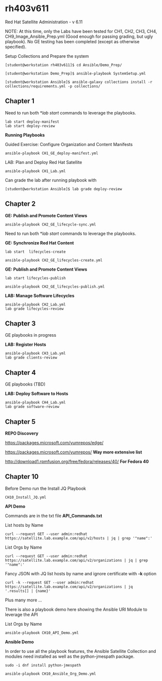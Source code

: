 # rh403v611
Red Hat Satellite Administration - v 6.11


NOTE: At this time, only the Labs have been tested for CH1, CH2, CH3, CH4, CH9_Image_Ansible_Prep.yml (Good enough for passing grading, but ugly playbook). No GE testing has been completed (except as otherwise specified).

Setup Collections and Prepare the system
```
[student@workstation rh403v611]$ cd Ansible/Demo_Prep/

[student@workstation Demo_Prep]$ ansible-playbook SystemSetup.yml

[student@workstation Ansible]$ ansible-galaxy collections install -r collections/requirements.yml -p collections/
```

## Chapter 1

Need to run both **lab start* commands to leverage the playbooks.

```
lab start deploy-manifest
lab start deploy-review
```

**Running Playbooks**

Guided Exercise: Configure Organization and Content Manifests

```
ansible-playbook CH1_GE_deploy-manifest.yml
```

LAB: Plan and Deploy Red Hat Satellite

```
ansible-playbook CH1_Lab.yml
```

Can grade the lab after running playbook with

```
[student@workstation Ansible]$ lab grade deploy-review
```


## Chapter 2

**GE: Publish and Promote Content Views**
```
ansible-playbook CH2_GE_lifecycle-sync.yml
```


Need to run both **lab start* commands to leverage the playbooks.

**GE: Synchronize Red Hat Content**
```
lab start  lifecycles-create

ansible-playbook CH2_GE_lifecycles-create.yml
```

**GE: Publish and Promote Content Views**
```
lab start lifecycles-publish

ansible-playbook CH2_GE_lifecycles-publish.yml
```

**LAB: Manage Software Lifecycles**
```
ansible-playbook CH2_Lab.yml
lab grade lifecycles-review
```

## Chapter 3

GE playbooks in progress


**LAB: Register Hosts**
```
ansible-playbook CH3_Lab.yml
lab grade clients-review
```

## Chapter 4

GE playbooks (TBD)


**LAB: Deploy Software to Hosts**
```
ansible-playbook CH4_Lab.yml
lab grade software-review
```

## Chapter 5

**REPO Discovery**

https://packages.microsoft.com/yumrepos/edge/

https://packages.microsoft.com/yumrepos/  **Way more extensive list**

http://download1.rpmfusion.org/free/fedora/releases/40/   **For Fedora 40**


## Chapter 10

Before Demo run the Install JQ Playbook
```
CH10_Install_JQ.yml
```

**API Demo**

Commands are in the txt file **API_Commands.txt**

List hosts by Name
```
curl --request GET --user admin:redhat https://satellite.lab.example.com/api/v2/hosts | jq | grep '"name":'
```

List Orgs by Name
```
curl --request GET --user admin:redhat https://satellite.lab.example.com/api/v2/organizations | jq | grep '"name":'
```

Fancy JSON with JQ list hosts by name and ignore certificate with **-k** option
```
curl -k --request GET --user admin:redhat https://satellite.lab.example.com/api/v2/organizations | jq '.results[] | {name}'
```

Plus many more ...

There is also a playbook demo here showing the Ansible URI Module to leverage the API

List Orgs by Name
```
ansible-playbook CH10_API_Demo.yml
```

**Ansible Demo**

In order to use all the playbook features, the Ansible Satellite Collection and modules need installed as well as the python-jmespath package.

```
sudo -i dnf install python-jmespath
```

```
ansible-playbook CH10_Ansible_Org_Demo.yml
```
